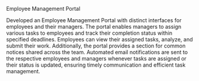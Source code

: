Employee Management Portal

Developed an Employee Management Portal with distinct interfaces for employees and their managers. The portal enables managers to assign various tasks to employees and track their completion status within specified deadlines. Employees can view their assigned tasks, analyze, and submit their work. Additionally, the portal provides a section for common notices shared across the team. Automated email notifications are sent to the respective employees and managers whenever tasks are assigned or their status is updated, ensuring timely communication and efficient task management.
